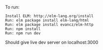 To run:

    Install ELM: http://elm-lang.org/install
    Run: elm package install elm-lang/html
    Run: elm package install evancz/elm-http
    Run: npm install
    Run: npm run dev

Should give live dev server on localhost:3000
    